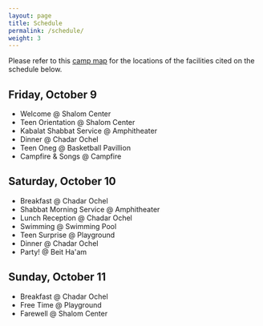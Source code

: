 ```yaml
---
layout: page
title: Schedule
permalink: /schedule/
weight: 3
---
```


Please refer to this [camp map](/camp_map.pdf) for the locations of the facilities cited on the schedule below.

## Friday, October 9

* Welcome @ Shalom Center
* Teen Orientation @ Shalom Center
* Kabalat Shabbat Service @ Amphitheater
* Dinner @ Chadar Ochel
* Teen Oneg @ Basketball Pavillion
* Campfire & Songs @ Campfire

## Saturday, October 10

* Breakfast @ Chadar Ochel
* Shabbat Morning Service @ Amphitheater
* Lunch Reception @ Chadar Ochel
* Swimming @ Swimming Pool
* Teen Surprise @ Playground
* Dinner @ Chadar Ochel
* Party! @ Beit Ha'am

## Sunday, October 11

* Breakfast @ Chadar Ochel
* Free Time @ Playground
* Farewell @ Shalom Center


